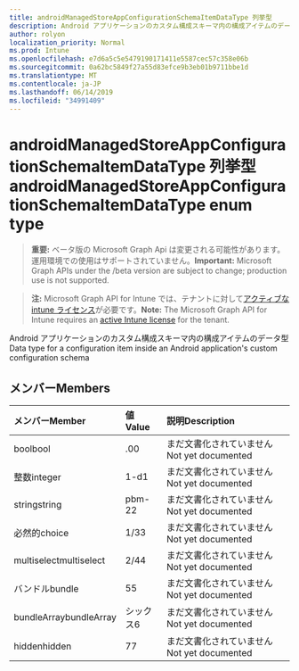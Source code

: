 ```yaml
---
title: androidManagedStoreAppConfigurationSchemaItemDataType 列挙型
description: Android アプリケーションのカスタム構成スキーマ内の構成アイテムのデータ型
author: rolyon
localization_priority: Normal
ms.prod: Intune
ms.openlocfilehash: e7d6a5c5e5479190171411e5587cec57c358e06b
ms.sourcegitcommit: 0a62bc5849f27a55d83efce9b3eb01b9711bbe1d
ms.translationtype: MT
ms.contentlocale: ja-JP
ms.lasthandoff: 06/14/2019
ms.locfileid: "34991409"
---
```

# <a name="androidmanagedstoreappconfigurationschemaitemdatatype-enum-type"></a><span data-ttu-id="9f06b-103">androidManagedStoreAppConfigurationSchemaItemDataType 列挙型</span><span class="sxs-lookup"><span data-stu-id="9f06b-103">androidManagedStoreAppConfigurationSchemaItemDataType enum type</span></span>

> <span data-ttu-id="9f06b-104">**重要:** ベータ版の Microsoft Graph Api は変更される可能性があります。運用環境での使用はサポートされていません。</span><span class="sxs-lookup"><span data-stu-id="9f06b-104">**Important:** Microsoft Graph APIs under the /beta version are subject to change; production use is not supported.</span></span>

> <span data-ttu-id="9f06b-105">**注:** Microsoft Graph API for Intune では、テナントに対して[アクティブな intune ライセンス](https://go.microsoft.com/fwlink/?linkid=839381)が必要です。</span><span class="sxs-lookup"><span data-stu-id="9f06b-105">**Note:** The Microsoft Graph API for Intune requires an [active Intune license](https://go.microsoft.com/fwlink/?linkid=839381) for the tenant.</span></span>

<span data-ttu-id="9f06b-106">Android アプリケーションのカスタム構成スキーマ内の構成アイテムのデータ型</span><span class="sxs-lookup"><span data-stu-id="9f06b-106">Data type for a configuration item inside an Android application's custom configuration schema</span></span>

## <a name="members"></a><span data-ttu-id="9f06b-107">メンバー</span><span class="sxs-lookup"><span data-stu-id="9f06b-107">Members</span></span>
|<span data-ttu-id="9f06b-108">メンバー</span><span class="sxs-lookup"><span data-stu-id="9f06b-108">Member</span></span>|<span data-ttu-id="9f06b-109">値</span><span class="sxs-lookup"><span data-stu-id="9f06b-109">Value</span></span>|<span data-ttu-id="9f06b-110">説明</span><span class="sxs-lookup"><span data-stu-id="9f06b-110">Description</span></span>|
|:---|:---|:---|
|<span data-ttu-id="9f06b-111">bool</span><span class="sxs-lookup"><span data-stu-id="9f06b-111">bool</span></span>|<span data-ttu-id="9f06b-112">.0</span><span class="sxs-lookup"><span data-stu-id="9f06b-112">0</span></span>|<span data-ttu-id="9f06b-113">まだ文書化されていません</span><span class="sxs-lookup"><span data-stu-id="9f06b-113">Not yet documented</span></span>|
|<span data-ttu-id="9f06b-114">整数</span><span class="sxs-lookup"><span data-stu-id="9f06b-114">integer</span></span>|<span data-ttu-id="9f06b-115">1-d</span><span class="sxs-lookup"><span data-stu-id="9f06b-115">1</span></span>|<span data-ttu-id="9f06b-116">まだ文書化されていません</span><span class="sxs-lookup"><span data-stu-id="9f06b-116">Not yet documented</span></span>|
|<span data-ttu-id="9f06b-117">string</span><span class="sxs-lookup"><span data-stu-id="9f06b-117">string</span></span>|<span data-ttu-id="9f06b-118">pbm-2</span><span class="sxs-lookup"><span data-stu-id="9f06b-118">2</span></span>|<span data-ttu-id="9f06b-119">まだ文書化されていません</span><span class="sxs-lookup"><span data-stu-id="9f06b-119">Not yet documented</span></span>|
|<span data-ttu-id="9f06b-120">必然的</span><span class="sxs-lookup"><span data-stu-id="9f06b-120">choice</span></span>|<span data-ttu-id="9f06b-121">1/3</span><span class="sxs-lookup"><span data-stu-id="9f06b-121">3</span></span>|<span data-ttu-id="9f06b-122">まだ文書化されていません</span><span class="sxs-lookup"><span data-stu-id="9f06b-122">Not yet documented</span></span>|
|<span data-ttu-id="9f06b-123">multiselect</span><span class="sxs-lookup"><span data-stu-id="9f06b-123">multiselect</span></span>|<span data-ttu-id="9f06b-124">2/4</span><span class="sxs-lookup"><span data-stu-id="9f06b-124">4</span></span>|<span data-ttu-id="9f06b-125">まだ文書化されていません</span><span class="sxs-lookup"><span data-stu-id="9f06b-125">Not yet documented</span></span>|
|<span data-ttu-id="9f06b-126">バンドル</span><span class="sxs-lookup"><span data-stu-id="9f06b-126">bundle</span></span>|<span data-ttu-id="9f06b-127">5</span><span class="sxs-lookup"><span data-stu-id="9f06b-127">5</span></span>|<span data-ttu-id="9f06b-128">まだ文書化されていません</span><span class="sxs-lookup"><span data-stu-id="9f06b-128">Not yet documented</span></span>|
|<span data-ttu-id="9f06b-129">bundleArray</span><span class="sxs-lookup"><span data-stu-id="9f06b-129">bundleArray</span></span>|<span data-ttu-id="9f06b-130">シックス</span><span class="sxs-lookup"><span data-stu-id="9f06b-130">6</span></span>|<span data-ttu-id="9f06b-131">まだ文書化されていません</span><span class="sxs-lookup"><span data-stu-id="9f06b-131">Not yet documented</span></span>|
|<span data-ttu-id="9f06b-132">hidden</span><span class="sxs-lookup"><span data-stu-id="9f06b-132">hidden</span></span>|<span data-ttu-id="9f06b-133">7</span><span class="sxs-lookup"><span data-stu-id="9f06b-133">7</span></span>|<span data-ttu-id="9f06b-134">まだ文書化されていません</span><span class="sxs-lookup"><span data-stu-id="9f06b-134">Not yet documented</span></span>|





